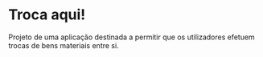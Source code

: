 # Troca aqui!
Projeto de uma aplicação destinada a permitir que os utilizadores efetuem trocas de bens materiais entre si.

